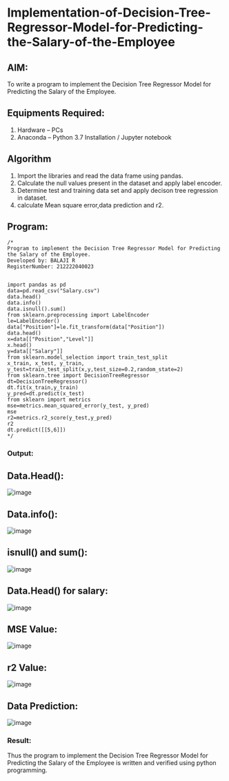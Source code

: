 # Implementation-of-Decision-Tree-Regressor-Model-for-Predicting-the-Salary-of-the-Employee

## AIM:
To write a program to implement the Decision Tree Regressor Model for Predicting the Salary of the Employee.

## Equipments Required:
1. Hardware – PCs
2. Anaconda – Python 3.7 Installation / Jupyter notebook

## Algorithm
1. Import the libraries and read the data frame using pandas.
2. Calculate the null values present in the dataset and apply label encoder.
3. Determine test and training data set and apply decison tree regression in dataset.
4. calculate Mean square error,data prediction and r2.
## Program:
```
/*
Program to implement the Decision Tree Regressor Model for Predicting the Salary of the Employee.
Developed by: BALAJI R
RegisterNumber: 212222040023


import pandas as pd
data=pd.read_csv("Salary.csv")
data.head()
data.info()
data.isnull().sum()
from sklearn.preprocessing import LabelEncoder
le=LabelEncoder()
data["Position"]=le.fit_transform(data["Position"])
data.head()
x=data[["Position","Level"]]
x.head()
y=data[["Salary"]]
from sklearn.model_selection import train_test_split
x_train, x_test, y_train, y_test=train_test_split(x,y,test_size=0.2,random_state=2)
from sklearn.tree import DecisionTreeRegressor
dt=DecisionTreeRegressor()
dt.fit(x_train,y_train)
y_pred=dt.predict(x_test)
from sklearn import metrics
mse=metrics.mean_squared_error(y_test, y_pred)
mse
r2=metrics.r2_score(y_test,y_pred)
r2
dt.predict([[5,6]]) 
*/
```

### Output:
## Data.Head():

![image](https://github.com/sanjayashwinP/Implementation-of-Decision-Tree-Regressor-Model-for-Predicting-the-Salary-of-the-Employee/assets/147473265/6b651715-8a59-4acf-8bf1-536498803852)

## Data.info():

![image](https://github.com/sanjayashwinP/Implementation-of-Decision-Tree-Regressor-Model-for-Predicting-the-Salary-of-the-Employee/assets/147473265/ac2f5c32-90e8-49ba-b74c-315bf877c685)

## isnull() and sum():

![image](https://github.com/sanjayashwinP/Implementation-of-Decision-Tree-Regressor-Model-for-Predicting-the-Salary-of-the-Employee/assets/147473265/4f52b7b8-83a9-4a15-9e1d-0140cad74406)

## Data.Head() for salary:
![image](https://github.com/sanjayashwinP/Implementation-of-Decision-Tree-Regressor-Model-for-Predicting-the-Salary-of-the-Employee/assets/147473265/5012b307-e69a-49ff-8760-56dbe36bb99e)

## MSE Value:
![image](https://github.com/sanjayashwinP/Implementation-of-Decision-Tree-Regressor-Model-for-Predicting-the-Salary-of-the-Employee/assets/147473265/decc64d7-cd6b-4873-8f14-d28c5623bb5b)

## r2 Value:
![image](https://github.com/sanjayashwinP/Implementation-of-Decision-Tree-Regressor-Model-for-Predicting-the-Salary-of-the-Employee/assets/147473265/c2872293-0f51-457e-b034-a8bea9950fee)

## Data Prediction:
![image](https://github.com/sanjayashwinP/Implementation-of-Decision-Tree-Regressor-Model-for-Predicting-the-Salary-of-the-Employee/assets/147473265/838f9211-91a2-4eba-91cb-9470a248c5b2)

### Result:
Thus the program to implement the Decision Tree Regressor Model for Predicting the Salary of the Employee is written and verified using python programming.
